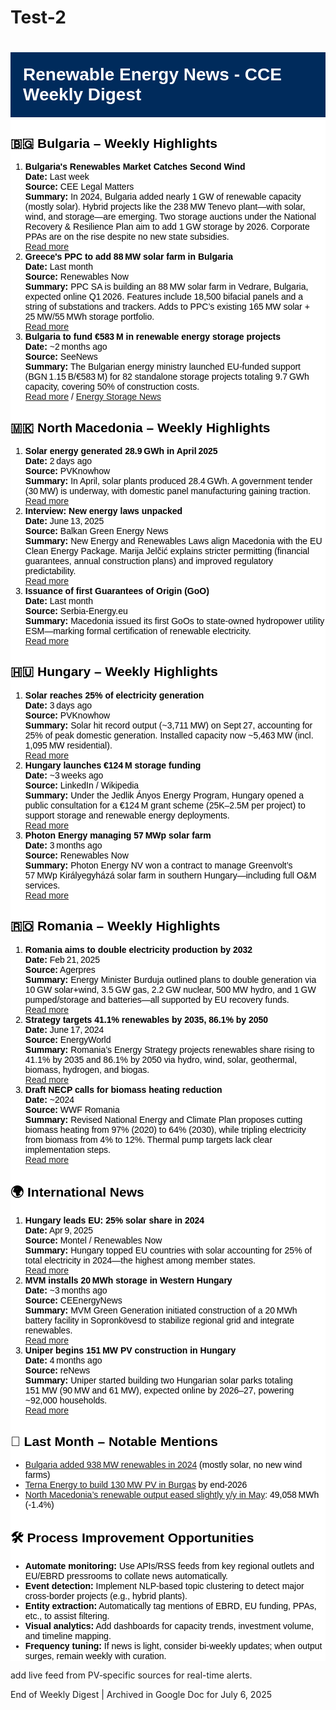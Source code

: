 # Test-2
<div style="font-family: Arial, sans-serif; max-width: 900px; margin: auto; background-color: #ffffff; color: #000000;">
  <h1 style="background-color: #002b5c; color: white; padding: 20px;">Renewable Energy News - CCE Weekly Digest</h1>

  <h2>🇧🇬 Bulgaria – Weekly Highlights</h2>
  <ol>
    <li>
      <strong>Bulgaria's Renewables Market Catches Second Wind</strong><br/>
      <strong>Date:</strong> Last week<br/>
      <strong>Source:</strong> CEE Legal Matters<br/>
      <strong>Summary:</strong> In 2024, Bulgaria added nearly 1 GW of renewable capacity (mostly solar). Hybrid projects like the 238 MW Tenevo plant—with solar, wind, and storage—are emerging. Two storage auctions under the National Recovery & Resilience Plan aim to add 1 GW storage by 2026. Corporate PPAs are on the rise despite no new state subsidies.<br/>
      <a href="https://ceelegalmatters.com/magazine-articles/30014-bulgaria-s-renewables-market-catches-second-wind?utm_source=chatgpt.com">Read more</a>
    </li>
    <li>
      <strong>Greece's PPC to add 88 MW solar farm in Bulgaria</strong><br/>
      <strong>Date:</strong> Last month<br/>
      <strong>Source:</strong> Renewables Now<br/>
      <strong>Summary:</strong> PPC SA is building an 88 MW solar farm in Vedrare, Bulgaria, expected online Q1 2026. Features include 18,500 bifacial panels and a string of substations and trackers. Adds to PPC’s existing 165 MW solar + 25 MW/55 MWh storage portfolio.<br/>
      <a href="https://renewablesnow.com/news/greeces-ppc-to-beef-up-bulgaria-portfolio-with-88-mw-solar-farm-1276221/?utm_source=chatgpt.com">Read more</a>
    </li>
    <li>
      <strong>Bulgaria to fund €583 M in renewable energy storage projects</strong><br/>
      <strong>Date:</strong> ~2 months ago<br/>
      <strong>Source:</strong> SeeNews<br/>
      <strong>Summary:</strong> The Bulgarian energy ministry launched EU‑funded support (BGN 1.15 B/€583 M) for 82 standalone storage projects totaling 9.7 GWh capacity, covering 50% of construction costs.<br/>
      <a href="https://seenews.com/news/bulgaria-to-fund-583-mln-euro-renewable-energy-storage-projects-1274005?utm_source=chatgpt.com">Read more</a> /
      <a href="https://www.energy-storage.news/bulgaria-finalises-e600-million-funding-for-nearly-10gwh-of-energy-storage/?utm_source=chatgpt.com">Energy Storage News</a>
    </li>
  </ol>

  <h2>🇲🇰 North Macedonia – Weekly Highlights</h2>
  <ol>
    <li>
      <strong>Solar energy generated 28.9 GWh in April 2025</strong><br/>
      <strong>Date:</strong> 2 days ago<br/>
      <strong>Source:</strong> PVKnowhow<br/>
      <strong>Summary:</strong> In April, solar plants produced 28.4 GWh. A government tender (30 MW) is underway, with domestic panel manufacturing gaining traction.<br/>
      <a href="https://www.pvknowhow.com/news/north-macedonia-solar-energy-generated-28904-mwh-in-april-2025-a-stunning-achievement/?utm_source=chatgpt.com">Read more</a>
    </li>
    <li>
      <strong>Interview: New energy laws unpacked</strong><br/>
      <strong>Date:</strong> June 13, 2025<br/>
      <strong>Source:</strong> Balkan Green Energy News<br/>
      <strong>Summary:</strong> New Energy and Renewables Laws align Macedonia with the EU Clean Energy Package. Marija Jelčić explains stricter permitting (financial guarantees, annual construction plans) and improved regulatory predictability.<br/>
      <a href="https://balkangreenenergynews.com/marija-filipovska-jelcic-of-cms-unpacks-new-provisions-in-north-macedonias-new-energy-laws/?utm_source=chatgpt.com">Read more</a>
    </li>
    <li>
      <strong>Issuance of first Guarantees of Origin (GoO)</strong><br/>
      <strong>Date:</strong> Last month<br/>
      <strong>Source:</strong> Serbia-Energy.eu<br/>
      <strong>Summary:</strong> Macedonia issued its first GoOs to state-owned hydropower utility ESM—marking formal certification of renewable electricity.<br/>
      <a href="https://serbia-energy.eu/north-macedonia-issues-first-renewable-energy-certificates-to-esm/?utm_source=chatgpt.com">Read more</a>
    </li>
  </ol>

  <h2>🇭🇺 Hungary – Weekly Highlights</h2>
  <ol>
    <li>
      <strong>Solar reaches 25% of electricity generation</strong><br/>
      <strong>Date:</strong> 3 days ago<br/>
      <strong>Source:</strong> PVKnowhow<br/>
      <strong>Summary:</strong> Solar hit record output (~3,711 MW) on Sept 27, accounting for 25% of peak domestic generation. Installed capacity now ~5,463 MW (incl. 1,095 MW residential).<br/>
      <a href="https://www.pvknowhow.com/news/hungary-solar-energy-achieves-25-generation-3-amazing-milestones/?utm_source=chatgpt.com">Read more</a>
    </li>
    <li>
      <strong>Hungary launches €124 M storage funding</strong><br/>
      <strong>Date:</strong> ~3 weeks ago<br/>
      <strong>Source:</strong> LinkedIn / Wikipedia<br/>
      <strong>Summary:</strong> Under the Jedlik Ányos Energy Program, Hungary opened a public consultation for a €124 M grant scheme (25K–2.5M per project) to support storage and renewable energy deployments.<br/>
      <a href="https://www.linkedin.com/pulse/hungary-launches-new-support-scheme-renewable-energy-storage-v0iie?utm_source=chatgpt.com">Read more</a>
    </li>
    <li>
      <strong>Photon Energy managing 57 MWp solar farm</strong><br/>
      <strong>Date:</strong> 3 months ago<br/>
      <strong>Source:</strong> Renewables Now<br/>
      <strong>Summary:</strong> Photon Energy NV won a contract to manage Greenvolt’s 57 MWp Királyegyházá solar farm in southern Hungary—including full O&M services.<br/>
      <a href="https://renewablesnow.com/news/photon-energy-to-manage-greenvolts-57-mwp-solar-farm-in-hungary-1272223/?utm_source=chatgpt.com">Read more</a>
    </li>
  </ol>

  <h2>🇷🇴 Romania – Weekly Highlights</h2>
  <ol>
    <li>
      <strong>Romania aims to double electricity production by 2032</strong><br/>
      <strong>Date:</strong> Feb 21, 2025<br/>
      <strong>Source:</strong> Agerpres<br/>
      <strong>Summary:</strong> Energy Minister Burduja outlined plans to double generation via 10 GW solar+wind, 3.5 GW gas, 2.2 GW nuclear, 500 MW hydro, and 1 GW pumped/storage and batteries—all supported by EU recovery funds.<br/>
      <a href="https://agerpres.ro/english/2025/02/21/energymin-burduja-romania-maintains-its-assessment-that-by-2032-it-will-double-its-electricity-produ--1424497?utm_source=chatgpt.com">Read more</a>
    </li>
    <li>
      <strong>Strategy targets 41.1% renewables by 2035, 86.1% by 2050</strong><br/>
      <strong>Date:</strong> June 17, 2024<br/>
      <strong>Source:</strong> EnergyWorld<br/>
      <strong>Summary:</strong> Romania’s Energy Strategy projects renewables share rising to 41.1% by 2035 and 86.1% by 2050 via hydro, wind, solar, geothermal, biomass, hydrogen, and biogas.<br/>
      <a href="https://energyworld.ro/2024/06/17/romania-romanias-objective-regarding-the-share-of-energy-from-renewable-sources-in-total-consumption-is-86-1-in-2050-strategy-project/?utm_source=chatgpt.com">Read more</a>
    </li>
    <li>
      <strong>Draft NECP calls for biomass heating reduction</strong><br/>
      <strong>Date:</strong> ~2024<br/>
      <strong>Source:</strong> WWF Romania<br/>
      <strong>Summary:</strong> Revised National Energy and Climate Plan proposes cutting biomass heating from 97% (2020) to 64% (2030), while tripling electricity from biomass from 4% to 12%. Thermal pump targets lack clear implementation steps.<br/>
      <a href="https://wwf.ro/wp-content/uploads/2024/04/C4.5-Better-planning-of-biomass-in-the-Romanian-NECP_EN.docx.pdf?utm_source=chatgpt.com">Read more</a>
    </li>
  </ol>

  <h2>🌍 International News</h2>
  <ol>
    <li>
      <strong>Hungary leads EU: 25% solar share in 2024</strong><br/>
      <strong>Date:</strong> Apr 9, 2025<br/>
      <strong>Source:</strong> Montel / Renewables Now<br/>
      <strong>Summary:</strong> Hungary topped EU countries with solar accounting for 25% of total electricity in 2024—the highest among member states.<br/>
      <a href="https://montelnews.com/news/f465d3a4-d196-4c8b-854f-ecd80cfac766/hungarys-25-solar-share-worlds-highest-in-2024-think-tank?utm_source=chatgpt.com">Read more</a>
    </li>
    <li>
      <strong>MVM installs 20 MWh storage in Western Hungary</strong><br/>
      <strong>Date:</strong> ~3 months ago<br/>
      <strong>Source:</strong> CEEnergyNews<br/>
      <strong>Summary:</strong> MVM Green Generation initiated construction of a 20 MWh battery facility in Sopronkövesd to stabilize regional grid and integrate renewables.<br/>
      <a href="https://ceenergynews.com/renewables/mvm-new-energy-storage-western-hungary/?utm_source=chatgpt.com">Read more</a>
    </li>
    <li>
      <strong>Uniper begins 151 MW PV construction in Hungary</strong><br/>
      <strong>Date:</strong> 4 months ago<br/>
      <strong>Source:</strong> reNews<br/>
      <strong>Summary:</strong> Uniper started building two Hungarian solar parks totaling 151 MW (90 MW and 61 MW), expected online by 2026–27, powering ~92,000 households.<br/>
      <a href="https://renews.biz/99106/uniper-starts-construction-phase-for-hungarian-pv-plants/?utm_source=chatgpt.com">Read more</a>
    </li>
  </ol>

  <h2>🔄 Last Month – Notable Mentions</h2>
  <ul>
    <li><a href="https://balkangreenenergynews.com/bulgaria-boosts-renewables-capacity-by-938-mw-in-2024/?utm_source=chatgpt.com">Bulgaria added 938 MW renewables in 2024</a> (mostly solar, no new wind farms)</li>
    <li><a href="https://www.terna-energy.com/financial-press-release/terna-energy-new-investment-in-bulgarias-renewable-energy-market/?utm_source=chatgpt.com">Terna Energy to build 130 MW PV in Burgas</a> by end-2026</li>
    <li><a href="https://seenews.com/news/north-macedonias-renewable-energy-output-edges-down-yy-in-may-1276650?utm_source=chatgpt.com">North Macedonia’s renewable output eased slightly y/y in May</a>: 49,058 MWh (-1.4%)</li>
  </ul>

  <h2>🛠 Process Improvement Opportunities</h2>
  <ul>
    <li><strong>Automate monitoring:</strong> Use APIs/RSS feeds from key regional outlets and EU/EBRD pressrooms to collate news automatically.</li>
    <li><strong>Event detection:</strong> Implement NLP-based topic clustering to detect major cross-border projects (e.g., hybrid plants).</li>
    <li><strong>Entity extraction:</strong> Automatically tag mentions of EBRD, EU funding, PPAs, etc., to assist filtering.</li>
    <li><strong>Visual analytics:</strong> Add dashboards for capacity trends, investment volume, and timeline mapping.</li>
    <li><strong>Frequency tuning:</strong> If news is light, consider bi-weekly updates; when output surges, remain weekly with curation.</li>
  </ul>
</div>add live feed from PV‑specific sources for real-time alerts.</p> </section> <footer> <p>End of Weekly Digest | Archived in Google Doc for July 6, 2025</p> </footer> </body>
